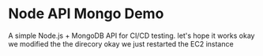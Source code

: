 # Node API Mongo Demo
A simple Node.js + MongoDB API for CI/CD testing.
let's hope it works 
okay we modified the the direcory 
okay we just restarted the EC2 instance 

